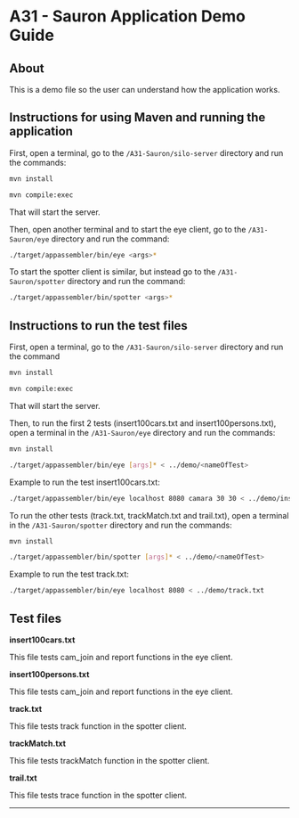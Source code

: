 # A31 - Sauron Application Demo Guide

## About

This is a demo file so the user can understand how the application works.

## Instructions for using Maven and running the application

First, open a terminal, go to the ```/A31-Sauron/silo-server``` directory and run the commands:
```bash
mvn install
``` 
```bash
mvn compile:exec
``` 
That will start the server.

Then, open another terminal and to start the eye client, go to the ```/A31-Sauron/eye``` directory and run the command:
```bash
./target/appassembler/bin/eye <args>*
```

To start the spotter client is similar, but instead go to the ```/A31-Sauron/spotter``` directory and run the command:
```bash
./target/appassembler/bin/spotter <args>*
```

## Instructions to run the test files

First, open a terminal, go to the ```/A31-Sauron/silo-server``` directory and run the command 
```bash
mvn install
``` 
```bash
mvn compile:exec
``` 
That will start the server.

Then, to run the first 2 tests (insert100cars.txt and insert100persons.txt), open a terminal in the ```/A31-Sauron/eye``` directory and run the commands:
```bash
mvn install
``` 
```bash
./target/appassembler/bin/eye [args]* < ../demo/<nameOfTest>
```


Example to run the test insert100cars.txt: 

```bash
./target/appassembler/bin/eye localhost 8080 camara 30 30 < ../demo/insert100cars.txt
```

To run the other tests (track.txt, trackMatch.txt and trail.txt), open a terminal in the ```/A31-Sauron/spotter``` directory and run the commands:
```bash
mvn install
``` 
```bash
./target/appassembler/bin/spotter [args]* < ../demo/<nameOfTest>
```

Example to run the test track.txt:
```bash
./target/appassembler/bin/eye localhost 8080 < ../demo/track.txt
``` 

## Test files

**insert100cars.txt** 

  This file tests cam_join and report functions in the eye client.
  
**insert100persons.txt**

  This file tests cam_join and report functions in the eye client.
  
**track.txt**

  This file tests track function in the spotter client.
  
**trackMatch.txt**

  This file tests trackMatch function in the spotter client.
  
**trail.txt**

  This file tests trace function in the spotter client.
 
----

